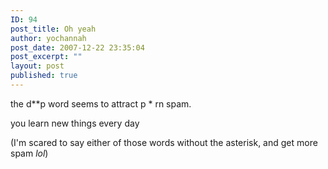 ```yaml
---
ID: 94
post_title: Oh yeah
author: yochannah
post_date: 2007-12-22 23:35:04
post_excerpt: ""
layout: post
published: true
---
```

 the d**p word seems to attract p * rn spam.

 you learn new things every day

 (I'm scared to say either of those words without the asterisk, and get more spam *lol*)
